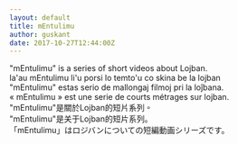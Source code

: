 ```yaml
---
layout: default
title: mEntulimu
author: guskant
date: 2017-10-27T12:44:00Z
---
```

<!--
## <span lang="en">What is "mEntulimu"?</span> <span lang="jbo">la'au mEntulimu li'u mo</span> <span lang="epo">Kio estas "mEntulimu"?</span> <span lang="fr">Qu'est « mEntulimu » ?</span> <span lang="zh-Hant">"mEntulimu"是什麼?</span> <span lang="zh-Hans">"mEntulimu"是什么?</span> <span lang="ja">「mEntulimu」とは？</span>
-->
<div lang="en">"mEntulimu" is a series of short videos about Lojban.</div>
<div lang="jbo">la'au mEntulimu li'u porsi lo temto'u co skina be la lojban</div>
<div lang="epo">"mEntulimu" estas serio de mallongaj filmoj pri la loĵbana.</div>
<div lang="fr">« mEntulimu » est une serie de courts métrages sur lojban.</div>
<div lang="zh-Hant">"mEntulimu"是關於Lojban的短片系列。</div>
<div lang="zh-Hans">"mEntulimu"是关于Lojban的短片系列。</div>
<div lang="ja">「mEntulimu」はロジバンについての短編動画シリーズです。</div>

